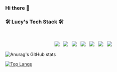 ### Hi there 👋

<!--
**kolucy/kolucy** is a ✨ _special_ ✨ repository because its `README.md` (this file) appears on your GitHub profile.

Here are some ideas to get you started:

- 🔭 I’m currently working on ...
- 🌱 I’m currently learning ...
- 👯 I’m looking to collaborate on ...
- 🤔 I’m looking for help with ...
- 💬 Ask me about ...
- 📫 How to reach me: ...
- 😄 Pronouns: ...
- ⚡ Fun fact: ...
-->

<p>
  
</p>
<!-- <h3 align="center"><b>🛠 Tech Stack 🛠</b></h3> -->
<h3><b>🛠 Lucy's Tech Stack 🛠</b></h3>
</br>
<p align="center">
<img src="https://img.shields.io/badge/HTML5-E34F26?style=for-the-badge&logo=HTML5&logoColor=white"/></a> &nbsp
<!-- <img src="https://img.shields.io/badge/CSS-239120?&style=for-the-badge&logo=css3&logoColor=white"/></a> &nbsp -->
<img src="https://img.shields.io/badge/Python-14354C?style=for-the-badge&logo=python&logoColor=white"/></a> &nbsp
<img src="https://img.shields.io/badge/JavaScript-F7DF1E?style=for-the-badge&logo=JavaScript&logoColor=white"/></a> &nbsp
<img src="https://img.shields.io/badge/Node.js-339933?style=for-the-badge&logo=Node.js&logoColor=white"/></a> &nbsp
<img src=https://img.shields.io/badge/Flask-000000?style=for-the-badge&logo=flask&logoColor=white"/></a> &nbsp
<img src="https://img.shields.io/badge/MySQL-4479A1?style=for-the-badge&logo=MySQL&logoColor=white"/></a> &nbsp 
<img src="https://img.shields.io/badge/Amazon AWS-232F3E?style=for-the-badge&logo=Amazon%20AWS&logoColor=white"/></a> &nbsp </p>
                                                                                                             
![Anurag's GitHub stats](https://github-readme-stats.vercel.app/api?username=kolucy&show_icons=true&theme=vue)

[![Top Langs](https://github-readme-stats.vercel.app/api/top-langs/?username=kolucy&layout=compact)](https://github.com/anuraghazra/github-readme-stats)
